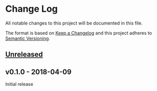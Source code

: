 # Change Log

All notable changes to this project will be documented in this file.

The format is based on [Keep a Changelog](http://keepachangelog.com/)
and this project adheres to [Semantic Versioning](http://semver.org/).

## [Unreleased]

## v0.1.0 - 2018-04-09

Initial release

[Unreleased]: https://github.com/japaric/panic-itm/compare/v0.1.0...HEAD
